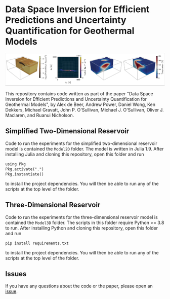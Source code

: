 # Data Space Inversion for Efficient Predictions and Uncertainty Quantification for Geothermal Models

![3D Reservoir Model](3d_model.png)

This repository contains code written as part of the paper "Data Space Inversion for Efficient Predictions and Uncertainty Quantification for Geothermal Models", by Alex de Beer, Andrew Power, Daniel Wong, Ken Dekkers, Michael Gravatt, John P. O'Sullivan, Michael J. O'Sullivan, Oliver J. Maclaren, and Ruanui Nicholson.

## Simplified Two-Dimensional Reservoir

Code to run the experiments for the simplified two-dimensional reservoir model is contained the `Model2D` folder. The model is written in Julia 1.9. After installing Julia and cloning this repository, open this folder and run
```
using Pkg
Pkg.activate(".")
Pkg.instantiate()
```
to install the project dependencies. You will then be able to run any of the scripts at the top level of the folder.

## Three-Dimensional Reservoir

Code to run the experiments for the three-dimensional reservoir model is contained the `Model3D` folder. The scripts in this folder require Python >= 3.8 to run. After installing Python and cloning this repository, open this folder and run
```
pip install requirements.txt
```
to install the project dependencies. You will then be able to run any of the scripts at the top level of the folder.

## Issues

If you have any questions about the code or the paper, please open an [issue](https://github.com/alexgdebeer/GeothermalDSI/issues).